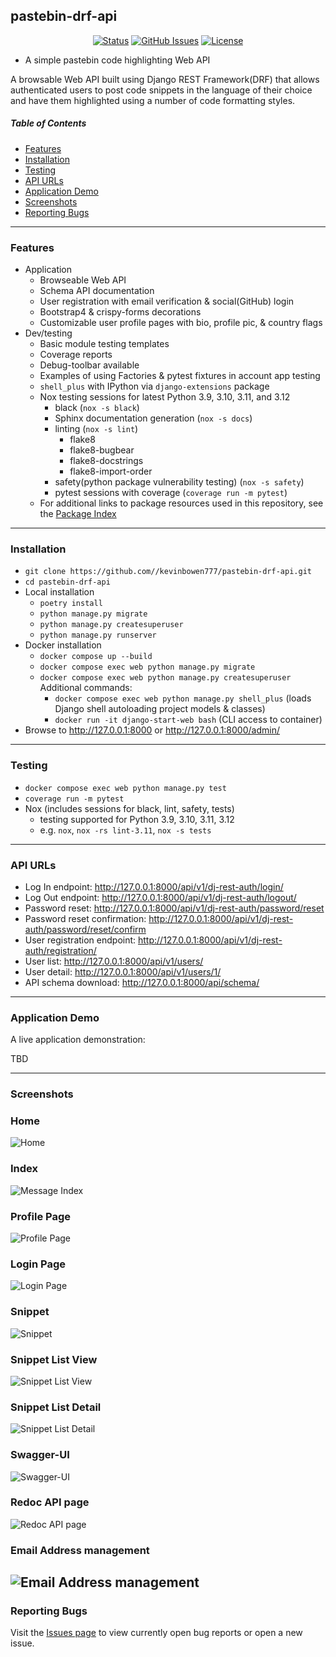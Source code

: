 ## pastebin-drf-api

<div align="center">

  [![Status](https://img.shields.io/badge/status-active-success.svg)]()
  [![GitHub Issues](https://img.shields.io/github/issues/kevinbowen777/pastebin-drf-api.svg)](https://github.com/kevinbowen777/pastebin-drf-api/issues)
  [![License](https://img.shields.io/badge/license-MIT-blue.svg)](/LICENSE)

</div>

- A simple pastebin code highlighting Web API

A browsable Web API built using Django REST Framework(DRF) that allows
authenticated users to post code snippets in the language of their choice
and have them highlighted using a number of code formatting styles.

##### Table of Contents
 - [Features](#features)
 - [Installation](#installation)
 - [Testing](#testing)
 - [API URLs](#api-urls)
 - [Application Demo](#application-demo)
 - [Screenshots](#screenshots)
 - [Reporting Bugs](#reporting-bugs)

---

### Features
 - Application
     - Browseable Web API
     - Schema API documentation
     - User registration with email verification & social(GitHub) login
     - Bootstrap4 & crispy-forms decorations
     - Customizable user profile pages with bio, profile pic, & country flags
 - Dev/testing
     - Basic module testing templates
     - Coverage reports
     - Debug-toolbar available
     - Examples of using Factories & pytest fixtures in account app testing
     - `shell_plus` with IPython via `django-extensions` package
     - Nox testing sessions for latest Python 3.9, 3.10, 3.11, and 3.12
         - black (`nox -s black`)
         - Sphinx documentation generation (`nox -s docs`)
         - linting (`nox -s lint`)
             - flake8
             - flake8-bugbear
             - flake8-docstrings
             - flake8-import-order
         - safety(python package vulnerability testing) (`nox -s safety`)
         - pytest sessions with coverage (`coverage run -m pytest`)
     - For additional links to package resources used in this repository, see the [Package Index](docs/package_index.md)

---

### Installation
 - `git clone https://github.com//kevinbowen777/pastebin-drf-api.git`
 - `cd pastebin-drf-api`
 - Local installation
     - `poetry install`
     - `python manage.py migrate`
     - `python manage.py createsuperuser`
     - `python manage.py runserver`
 - Docker installation
     - `docker compose up --build`
     - `docker compose exec web python manage.py migrate`
     - `docker compose exec web python manage.py createsuperuser`
     Additional commands:
       - `docker compose exec web python manage.py shell_plus`
         (loads Django shell autoloading project models & classes)
       - `docker run -it django-start-web bash`
         (CLI access to container)
 - Browse to http://127.0.0.1:8000 or http://127.0.0.1:8000/admin/

---

### Testing
 - `docker compose exec web python manage.py test`
 - `coverage run -m pytest`
 - Nox (includes sessions for black, lint, safety, tests)
     - testing supported for Python 3.9, 3.10, 3.11, 3.12
     - e.g. `nox`, `nox -rs lint-3.11`, `nox -s tests`

---

### API URLs

 - Log In endpoint:
    http://127.0.0.1:8000/api/v1/dj-rest-auth/login/
 - Log Out endpoint:
    http://127.0.0.1:8000/api/v1/dj-rest-auth/logout/
 - Password reset:
    http://127.0.0.1:8000/api/v1/dj-rest-auth/password/reset
 - Password reset confirmation:
    http://127.0.0.1:8000/api/v1/dj-rest-auth/password/reset/confirm
 - User registration endpoint:
    http://127.0.0.1:8000/api/v1/dj-rest-auth/registration/
 - User list:
    http://127.0.0.1:8000/api/v1/users/
 - User detail:
    http://127.0.0.1:8000/api/v1/users/1/
 - API schema download:
    http://127.0.0.1:8000/api/schema/

---

### Application Demo
A live application demonstration:

TBD

---

### Screenshots

### Home
![Home](https://github.com/kevinbowen777/pastebin-drf-api/blob/master/images/pastebin-drf-api_home.png)

### Index
![Message Index](https://github.com/kevinbowen777/pastebin-drf-api/blob/master/images/pastebin-drf-api_index.png)

### Profile Page
![Profile Page](https://github.com/kevinbowen777/pastebin-drf-api/blob/master/images/pastebin-drf-api_profile-page.png)

### Login Page
![Login Page](https://github.com/kevinbowen777/pastebin-drf-api/blob/master/images/pastebin-drf-api_sign-in.png)

### Snippet 
![Snippet](https://github.com/kevinbowen777/pastebin-drf-api/blob/master/images/pastebin-drf-api_snippet.png)
### Snippet List View
![Snippet List View](https://github.com/kevinbowen777/pastebin-drf-api/blob/master/images/pastebin-drf-api_snippet-list-view.png)

### Snippet List Detail
![Snippet List Detail](https://github.com/kevinbowen777/pastebin-drf-api/blob/master/images/pastebin-drf-api_snippet-list-detail.png)

### Swagger-UI
![Swagger-UI](https://github.com/kevinbowen777/pastebin-drf-api/blob/master/images/pastebin-drf-api_swagger-ui.png)

### Redoc API page
![Redoc API page](https://github.com/kevinbowen777/pastebin-drf-api/blob/master/images/pastebin-drf-api_redoc-tree.png)

### Email Address management
![Email Address management](https://github.com/kevinbowen777/pastebin-drf-api/blob/master/images/pastebin-drf-api_email-addresses.png)
---
### Reporting Bugs

   Visit the [Issues page](https://github.com/kevinbowen777/pastebin-drf-api/issues)
      to view currently open bug reports or open a new issue.
